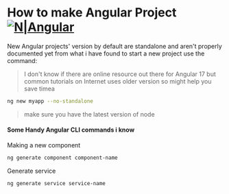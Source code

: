 # How to make Angular Project [![N|Angular](https://img.shields.io/badge/angular-0077B5?style=for-the-badge&logo=angular&logoColor=white&color=EF1111)](https://angular.io)

New Angular projects' version by default are standalone and aren't properly documented yet from what i have found to start a new project use the command:


> I don't know if there are online resource out there for Angular 17 but common tutorials on Internet uses older version so might help you save timea

```sh
ng new myapp --no-standalone
```

> make sure you have the latest version of node

#### Some Handy Angular CLI commands i know

Making a new component

```sh
ng generate component component-name
```

Generate service

```sh
ng generate service service-name
```
